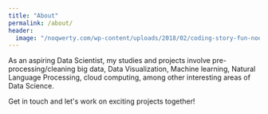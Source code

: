 ```yaml
---
title: "About"
permalink: /about/
header:
  image: "/noqwerty.com/wp-content/uploads/2018/02/coding-story-fun-noqwerty-1140x660.jpg"
---
```


As an aspiring Data Scientist, my studies and projects involve pre-processing/cleaning big data, Data Visualization, Machine learning, Natural Language Processing, cloud computing, among other interesting areas of Data Science. 

Get in touch and let's work on exciting projects together!
